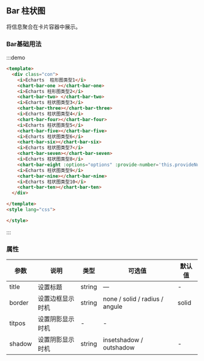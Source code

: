 <script>
export default {
  data () {
    return {
    markline:5,
    provideNumber:1,
    options:{
        top: '8%',
        right: '3%',
        left: '13%',
        bottom: '18%'
    },
    }
  },
  methods: {

  }
}
</script>
<!--
注意：具有交互功能的说明文档，需要有<script></script>标签，在标签元素中定义需要导出的vue实例。
在:::demo ::: 代码块中定义的模版<template></template>会作为导出的vue实例的模版，但是在代码块中的<script></script>中的内容仅作为展示，需注意。
border: solid angle radius none
-->
## Bar 柱状图
将信息聚合在卡片容器中展示。
### Bar基础用法
:::demo
``` html
<template>
  <div class="con">
	<i>Echarts  柱形图类型1</i>
    <chart-bar-one ></chart-bar-one>
    <i>Echarts 柱形图类型2</i>
    <chart-bar-two> </chart-bar-two>
    <i>Echarts 柱状图类型3</i>
    <chart-bar-three></chart-bar-three>
    <i>Echarts 柱状图类型4</i>
    <chart-bar-four></chart-bar-four>
    <i>Echarts 柱状图类型5</i>
    <chart-bar-five></chart-bar-five>
    <i>Echarts 柱状图类型6</i>
    <chart-bar-six></chart-bar-six>
    <i>Echarts 柱状图类型7</i>
    <chart-bar-seven></chart-bar-seven>
    <i>Echarts 柱状图类型8</i>
    <chart-bar-eight :options="options" :provide-number='this.provideNumber'></chart-bar-eight>
    <i>Echarts 柱状图类型9</i>
    <chart-bar-nine></chart-bar-nine>
    <i>Echarts 柱状图类型10</i>
    <chart-bar-ten></chart-bar-ten>
  </div>

</template>
<style lang="css">

</style>
```
<script>
export default {
  data () {
    return {

    }
  }
}
</script>
<style lang="css">

</style>
:::

### 属性
| 参数      | 说明    | 类型      | 可选值       | 默认值   |
|---------- |-------- |---------- |-------------  |-------- |
| title | 设置标题| string| — | - |
| border | 设置边框显示时机 | string| none / solid / radius / angule  | solid |
| titpos | 设置阴影显示时机 | - | - |
| shadow | 设置阴影显示时机 | string | insetshadow / outshadow  | - |
